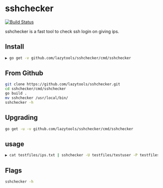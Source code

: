 # sshchecker

[![Build Status](https://travis-ci.com/lazytools/sshchecker.svg?token=S9wbQbp5C4dcPWszHpyt&branch=master)](https://travis-ci.com/lazytools/sshchecker)

sshchecker is a fast tool to check ssh login on giving ips.

## Install

```bash
▶ go get -v github.com/lazytools/sshchecker/cmd/sshchecker
```
## From Github

```bash
git clone https://github.com/lazytools/sshchecker.git
cd sshchecker/cmd/sshchecker
go build .
mv sshchecker /usr/local/bin/
sshchecker -h
```
## Upgrading

```bash
go get -u -v github.com/lazytools/sshchecker/cmd/sshchecker
```
## usage

```bash
▶ cat testfiles/ips.txt | sshchecker -U testfiles/testuser -P testfiles/testpass
```
## Flags
```bash
sshchecker -h
```
